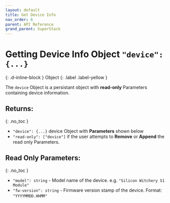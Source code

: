 ```yaml
---
layout: default
title: Get Device Info
nav_order: 6
parent: API Reference
grand_parent: SuperStack
---
```


# Getting Device Info Object `"device":{...} `
{: .d-inline-block }
Object
{: .label .label-yellow }

The `device` Object is a persistant object with **read-only** Parameters containing device information.

## Returns:
{: .no_toc }

- `"device": {...}` device Object with **Parameters** shown below
- `"read-only": ["device"]` if the user attempts to **Remove** or **Append** the read only Parameters.

## Read Only Parameters:
{: .no_toc }

- `"model": string` - Model name of the device. e.g. `"Silicon Witchery S1 Module"`
- `"fw-version": string` - Firmware version stamp of the device. Format: `"YYYYMMDD.HHMM"`
